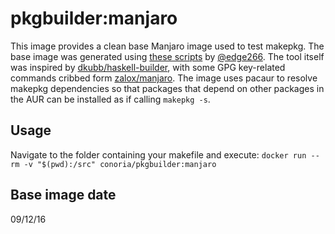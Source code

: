# pkgbuilder:manjaro

This image provides a clean base Manjaro image used to test makepkg. The base image was generated using [these scripts](https://github.com/edge226/docker/commit/396ae0ed3d8b9c768c141433c08095c94802f1f3) by [@edge266](https://github.com/edge226). The tool itself was inspired by [dkubb/haskell-builder](https://github.com/dkubb/haskell-builder), with some GPG key-related commands cribbed form [zalox/manjaro](https://hub.docker.com/r/zalox/manjaro/). The image uses pacaur to resolve makepkg dependencies so that packages that depend on other packages in the AUR can be installed as if calling `makepkg -s`.

## Usage
Navigate to the folder containing your makefile and execute:
`docker run --rm -v "$(pwd):/src" conoria/pkgbuilder:manjaro`

## Base image date
09/12/16
